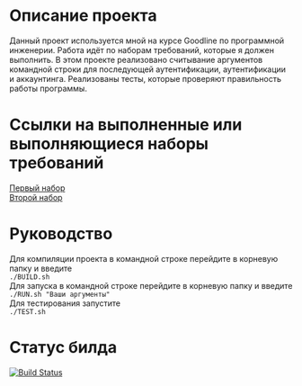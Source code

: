 # Описание проекта

Данный проект используется мной на курсе Goodline по программной инженерии.
Работа идёт по наборам требований, которые я должен выполнить.
В этом проекте реализовано считывание аргументов командной строки для последующей аутентификации, аутентификации и аккаунтинга.
Реализованы тесты, которые проверяют правильность работы программы.

# Ссылки на выполненные или выполняющиеся наборы требований

[Первый набор](https://auravadima.github.io/Goodline/blob/master/docs/release-1 "Первый набор")  
[Второй набор](https://github.com/auravadima/Goodline/blob/master/docs/Roadmap2 "Второй набор")  

# Руководство

Для компиляции проекта в командной строке перейдите в корневую папку и введите  
<code>./BUILD.sh</code>  
Для запуска в командной строке перейдите в корневую папку и введите  
<code>./RUN.sh "Ваши аргументы"</code>  
Для тестирования запустите  
<code>./TEST.sh</code>

# Статус билда
[![Build Status](https://travis-ci.org/auravadima/auravadima.github.io.svg?branch=master)](https://travis-ci.org/auravadima/auravadima.github.io)

